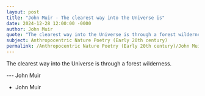 ```yaml
---
layout: post
title: "John Muir - The clearest way into the Universe is"
date: 2024-12-28 12:00:00 -0000
author: John Muir
quote: "The clearest way into the Universe is through a forest wilderness."
subject: Anthropocentric Nature Poetry (Early 20th century)
permalink: /Anthropocentric Nature Poetry (Early 20th century)/John Muir/John Muir - The clearest way into the Universe is
---
```


The clearest way into the Universe is through a forest wilderness.

--- John Muir

- John Muir
